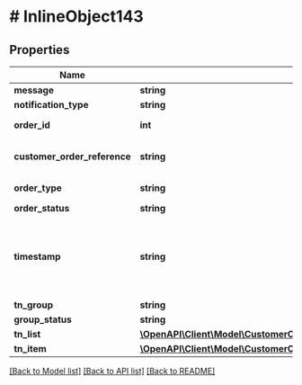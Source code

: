 # # InlineObject143

## Properties

Name | Type | Description | Notes
------------ | ------------- | ------------- | -------------
**message** | **string** |  | [optional]
**notification_type** | **string** |  | [optional]
**order_id** | **int** | Order Id of the order. | [optional]
**customer_order_reference** | **string** | Customer for whom the order is. | [optional]
**order_type** | **string** | Type of order submitted | [optional]
**order_status** | **string** |  | [optional]
**timestamp** | **string** | The timestamp format should match \&quot;7/31/2017 4:56:06.000000 AM -05:00\&quot; | [optional]
**tn_group** | **string** |  | [optional]
**group_status** | **string** |  | [optional]
**tn_list** | [**\OpenAPI\Client\Model\CustomerConfiguredWebhookURLForOrderUpdatesTnList**](CustomerConfiguredWebhookURLForOrderUpdatesTnList.md) |  | [optional]
**tn_item** | [**\OpenAPI\Client\Model\CustomerConfiguredWebhookURLForOrderUpdatesTnItem**](CustomerConfiguredWebhookURLForOrderUpdatesTnItem.md) |  | [optional]

[[Back to Model list]](../../README.md#models) [[Back to API list]](../../README.md#endpoints) [[Back to README]](../../README.md)
